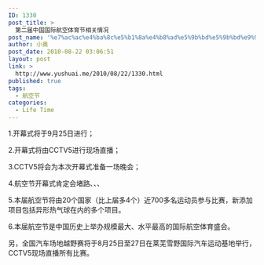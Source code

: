 ```yaml
---
ID: 1330
post_title: >
  第二届中国国际航空体育节相关情况
post_name: '%e7%ac%ac%e4%ba%8c%e5%b1%8a%e4%b8%ad%e5%9b%bd%e5%9b%bd%e9%99%85%e8%88%aa%e7%a9%ba%e4%bd%93%e8%82%b2%e8%8a%82%e5%bc%80%e5%b9%95%e5%bc%8f%e7%9b%b8%e5%85%b3%e6%83%85%e5%86%b5'
author: 小奥
post_date: 2010-08-22 03:06:51
layout: post
link: >
  http://www.yushuai.me/2010/08/22/1330.html
published: true
tags:
  - 航空节
categories:
  - Life Time
---
```

1.开幕式将于9月25日进行；

2.开幕式将由CCTV5进行现场直播；

3.CCTV5将会为本次开幕式准备一场晚会；

4.航空节开幕式肯定会堵路、、、

5.本届航空节将由20个国家（比上届多4个）近700多名运动员参与比赛，新添加项目包括异形热气球在内的多个项目。

6.本届航空节是中国历史上举办规模最大、水平最高的国际航空体育盛会。

另，全国汽车场地越野赛将于8月25日至27日在莱芜雪野国际汽车运动基地举行，CCTV5现场直播所有比赛。